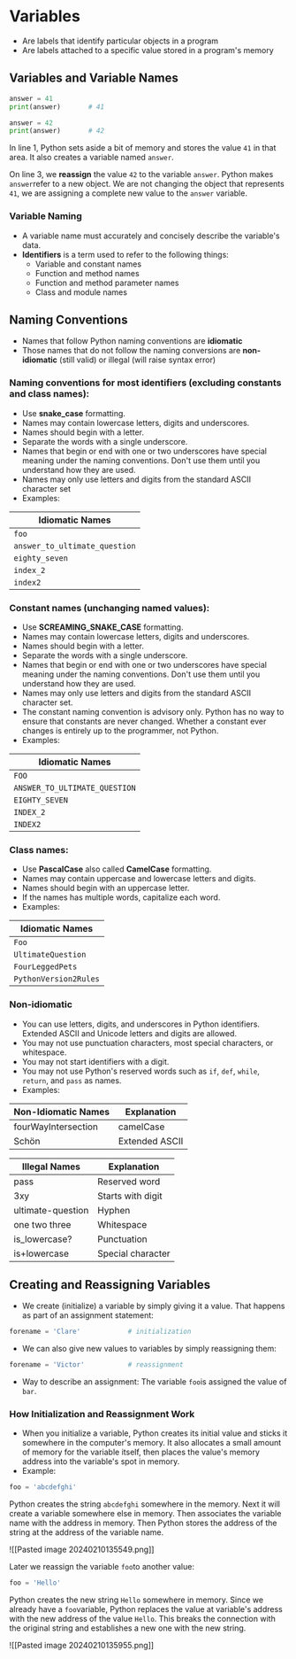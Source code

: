 # Variables

- Are labels that identify particular objects in a program
- Are labels attached to a specific value stored in a program's memory

## Variables and Variable Names

```python
answer = 41
print(answer)       # 41

answer = 42
print(answer)       # 42
```

In line 1, Python sets aside a bit of memory and stores the value `41` in that area. It also creates a variable named `answer`.

On line 3, we **reassign** the value `42` to the variable `answer`. Python makes `answer`refer to a new object. We are not changing the object that represents `41`, we are assigning a complete new value to the `answer` variable.

### Variable Naming

- A variable name must accurately and concisely describe the variable's data.
- **Identifiers** is a term used to refer to the following things:
	- Variable and constant names
	- Function and method names
	- Function and method parameter names
	- Class and module names

## Naming Conventions

- Names that follow Python naming conventions are **idiomatic**
- Those names that do not follow the naming conversions are **non-idiomatic** (still valid) or illegal (will raise syntax error)

### Naming conventions for most identifiers (excluding constants and class names):

- Use **snake_case** formatting.
- Names may contain lowercase letters, digits and underscores.
- Names should begin with a letter.
- Separate the words with a single underscore.
- Names that begin or end with one or two underscores have special meaning under the naming conventions. Don't use them until you understand how they are used.
- Names may only use letters and digits from the standard ASCII character set
- Examples:

|Idiomatic Names|
|---|
|`foo`|
|`answer_to_ultimate_question`|
|`eighty_seven`|
|`index_2`|
|`index2`|

### Constant names (unchanging named values):

- Use **SCREAMING_SNAKE_CASE** formatting.
- Names may contain lowercase letters, digits and underscores.
- Names should begin with a letter.
- Separate the words with a single underscore.
- Names that begin or end with one or two underscores have special meaning under the naming conventions. Don't use them until you understand how they are used.
- Names may only use letters and digits from the standard ASCII character set.
- The constant naming convention is advisory only. Python has no way to ensure that constants are never changed. Whether a constant ever changes is entirely up to the programmer, not Python.
- Examples:

|Idiomatic Names|
|---|
|`FOO`|
|`ANSWER_TO_ULTIMATE_QUESTION`|
|`EIGHTY_SEVEN`|
|`INDEX_2`|
|`INDEX2`|

### Class names:

- Use **PascalCase** also called **CamelCase** formatting.
- Names may contain uppercase and lowercase letters and digits.
- Names should begin with an uppercase letter.
- If the names has multiple words, capitalize each word.
- Examples:

|Idiomatic Names|
|---|
|`Foo`|
|`UltimateQuestion`|
|`FourLeggedPets`|
|`PythonVersion2Rules`|

### Non-idiomatic

- You can use letters, digits, and underscores in Python identifiers. Extended ASCII and Unicode letters and digits are allowed.
- You may not use punctuation characters, most special characters, or whitespace.
- You may not start identifiers with a digit.
- You may not use Python's reserved words such as `if`, `def`, `while`, `return`, and `pass` as names.
- Examples:

|Non-Idiomatic Names|Explanation|
|---|---|
|fourWayIntersection|camelCase|
|Schön|Extended ASCII|

|Illegal Names|Explanation|
|---|---|
|pass|Reserved word|
|3xy|Starts with digit|
|ultimate-question|Hyphen|
|one two three|Whitespace|
|is_lowercase?|Punctuation|
|is+lowercase|Special character|

## Creating and Reassigning Variables

- We create (initialize) a variable by simply giving it a value. That happens as part of an assignment statement:

```python
forename = 'Clare'            # initialization
```

- We can also give new values to variables by simply reassigning them:

```python
forename = 'Victor'           # reassignment
```

- Way to describe an assignment: The variable `foo`is assigned the value of `bar`.

### How Initialization and Reassignment Work

- When you initialize a variable, Python creates its initial value and sticks it somewhere in the computer's memory. It also allocates a small amount of memory for the variable itself, then places the value's memory address into the variable's spot in memory.
- Example:

```python
foo = 'abcdefghi'
```

Python creates the string `abcdefghi` somewhere in the memory. Next it will create a variable somewhere else in memory. Then associates the variable name with the address in memory. Then Python stores the address of the string at the address of the variable name.

![[Pasted image 20240210135549.png]]

Later we reassign the variable `foo`to another value:

```python
foo = 'Hello'
```

Python creates the new string `Hello` somewhere in memory. Since we already have a `foo`variable, Python replaces the value at variable's address with the new address of the value `Hello`. This breaks the connection with the original string and establishes a new one with the new string.

![[Pasted image 20240210135955.png]]
